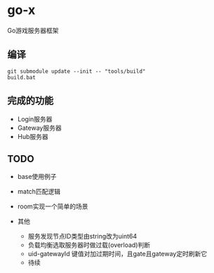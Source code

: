 # go-x

Go游戏服务器框架

## 编译

```dos
git submodule update --init -- "tools/build"
build.bat
```

## 完成的功能

- Login服务器
- Gateway服务器
- Hub服务器

## TODO

- base使用例子

- match匹配逻辑

- room实现一个简单的场景

- 其他

  - 服务发现节点ID类型由string改为uint64
  - 负载均衡选取服务器时做过载(overload)判断
  - uid-gatewayId 键值对加过期时间，且gate且gateway定时刷新它
  - 待续
